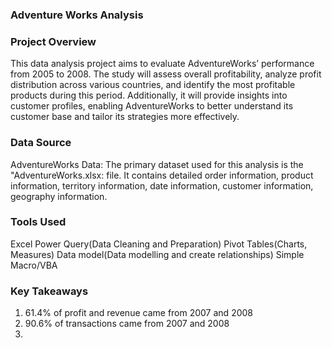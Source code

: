 ### Adventure Works Analysis

### Project Overview

This data analysis project aims to evaluate AdventureWorks’ performance from 2005 to 2008. The study will assess overall profitability, analyze profit distribution across various countries, and identify the most profitable products during this period. Additionally, it will provide insights into customer profiles, enabling AdventureWorks to better understand its customer base and tailor its strategies more effectively.

### Data Source
AdventureWorks Data: The primary dataset used for this analysis is the "AdventureWorks.xlsx: file. It contains detailed order information, product information, territory information, date information, customer information, geography information.

### Tools Used
Excel
Power Query(Data Cleaning and Preparation)
Pivot Tables(Charts, Measures)
Data model(Data modelling and create relationships)
Simple Macro/VBA

### Key Takeaways
1. 61.4% of profit and revenue came from 2007 and 2008
2. 90.6% of transactions came from 2007 and 2008
3.
